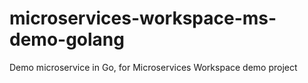 # microservices-workspace-ms-demo-golang
Demo microservice in Go, for Microservices Workspace demo project
